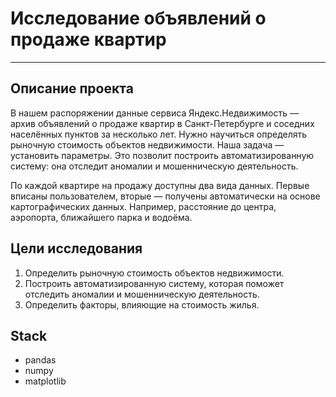 # Исследование объявлений о продаже квартир
---
**Описание проекта**
---
В нашем распоряжении данные сервиса Яндекс.Недвижимость — архив объявлений о продаже квартир в Санкт-Петербурге и соседних населённых пунктов за несколько лет. Нужно научиться определять рыночную стоимость объектов недвижимости. Наша задача — установить параметры. Это позволит построить автоматизированную систему: она отследит аномалии и мошенническую деятельность. 

По каждой квартире на продажу доступны два вида данных. Первые вписаны пользователем, вторые — получены автоматически на основе картографических данных. Например, расстояние до центра, аэропорта, ближайшего парка и водоёма. 

**Цели исследования**
---
1. Определить рыночную стоимость объектов недвижимости.
2. Построить автоматизированную систему, которая поможет отследить аномалии и мошенническую деятельность. 
3. Определить факторы, влияющие на стоимость жилья.

**Stack**
---
- pandas
- numpy
- matplotlib
